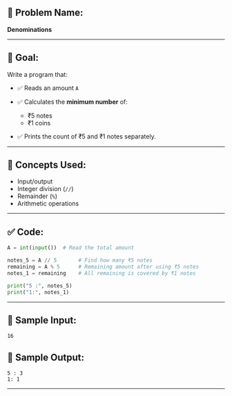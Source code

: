 ## 🧩 **Problem Name:**

**Denominations**

---

## 🎯 **Goal:**

Write a program that:

- ✅ Reads an amount `A`
- ✅ Calculates the **minimum number** of:

  - ₹5 notes
  - ₹1 coins

- ✅ Prints the count of ₹5 and ₹1 notes separately.

---

## 🧠 **Concepts Used:**

- Input/output
- Integer division (`//`)
- Remainder (`%`)
- Arithmetic operations

---

## ✅ **Code:**

```python
A = int(input())  # Read the total amount

notes_5 = A // 5       # Find how many ₹5 notes
remaining = A % 5      # Remaining amount after using ₹5 notes
notes_1 = remaining    # All remaining is covered by ₹1 notes

print("5 :", notes_5)
print("1:", notes_1)
```

---

## 🧪 **Sample Input:**

```
16
```

## 🧾 **Sample Output:**

```
5 : 3
1: 1
```

---
